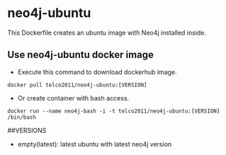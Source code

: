 # neo4j-ubuntu
This Dockerfile creates an ubuntu image with Neo4j installed inside.

## Use neo4j-ubuntu docker image

* Execute this command to download dockerhub image.

`docker pull telco2011/neo4j-ubuntu:[VERSION]`

* Or create container with bash access.

`docker run --name neo4j-bash -i -t telco2011/neo4j-ubuntu:[VERSION] /bin/bash`


##VERSIONS
* empty(latest): latest ubuntu with latest neo4j version 